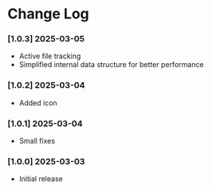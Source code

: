 # Change Log

### [1.0.3] 2025-03-05

- Active file tracking
- Simplified internal data structure for better performance

### [1.0.2] 2025-03-04

- Added icon

### [1.0.1] 2025-03-04

- Small fixes

### [1.0.0] 2025-03-03

- Initial release
